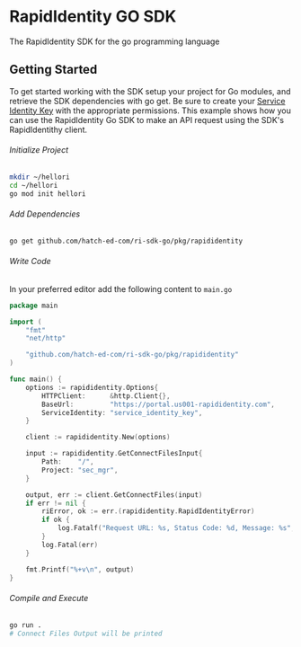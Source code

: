 # RapidIdentity GO SDK

The RapidIdentity SDK for the go programming language

## Getting Started

To get started working with the SDK setup your project for Go modules, and retrieve the SDK dependencies with go
get. Be sure to create your [Service Identity Key][1] with the appropriate permissions.
This example shows how you can use the RapidIdentity Go SDK to make an API request using the SDK's
RapidIdentithy client.

[1]: https://help.rapididentity.com/docs/service-identities-in-rapididentity

###### Initialize Project

```sh
mkdir ~/hellori
cd ~/hellori
go mod init hellori
```

###### Add Dependencies

```sh
go get github.com/hatch-ed-com/ri-sdk-go/pkg/rapididentity
```

###### Write Code

In your preferred editor add the following content to `main.go`

```go
package main

import (
	"fmt"
	"net/http"

	"github.com/hatch-ed-com/ri-sdk-go/pkg/rapididentity"
)

func main() {
	options := rapididentity.Options{
		HTTPClient:      &http.Client{},
		BaseUrl:         "https://portal.us001-rapididentity.com",
		ServiceIdentity: "service_identity_key",
	}

	client := rapididentity.New(options)

	input := rapididentity.GetConnectFilesInput{
		Path:    "/",
		Project: "sec_mgr",
	}

	output, err := client.GetConnectFiles(input)
	if err != nil {
		riError, ok := err.(rapididentity.RapidIdentityError)
		if ok {
			log.Fatalf("Request URL: %s, Status Code: %d, Message: %s", riError.ReqUrl, riError.Code, riError.Message)
		}
		log.Fatal(err)
	}

	fmt.Printf("%+v\n", output)
}
```

###### Compile and Execute

```sh
go run .
# Connect Files Output will be printed
```
